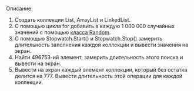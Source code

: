 Описание:
1. Создать коллекции List<int>, ArrayList и LinkedList<int>.
2. С помощью цикла for добавить в каждую 1 000 000 случайных значений с помощью [класса Random](https://youtu.be/ZYFm6cW-Q8k?si=v3rhsPnv6v9lkryG).
3. С помощью Stopwatch.Start() и Stopwatch.Stop() замерить длительность заполнения каждой коллекции и вывести значения на экран.
4. Найти 496753-ий элемент, замерить длительность этого поиска и вывести на экран.
5. Вывести на экран каждый элемент коллекции, который без остатка делится на 777. Вывести длительность этой операции для каждой коллекции.

